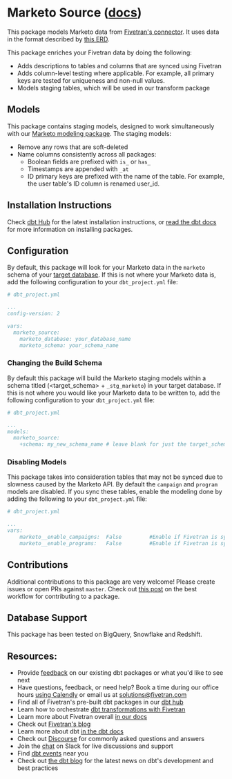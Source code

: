 # Marketo Source ([docs](https://fivetran-dbt-marketo.netlify.app/#!/overview))

This package models Marketo data from [Fivetran's connector](https://fivetran.com/docs/applications/marketo). It uses data in the format described by [this ERD](https://fivetran.com/docs/applications/marketo#schema).

This package enriches your Fivetran data by doing the following:

* Adds descriptions to tables and columns that are synced using Fivetran
* Adds column-level testing where applicable. For example, all primary keys are tested for uniqueness and non-null values.
* Models staging tables, which will be used in our transform package

## Models

This package contains staging models, designed to work simultaneously with our [Marketo modeling package](https://github.com/fivetran/dbt_marketo). The staging models:

* Remove any rows that are soft-deleted
* Name columns consistently across all packages:
  * Boolean fields are prefixed with `is_` or `has_`
  * Timestamps are appended with `_at`
  * ID primary keys are prefixed with the name of the table. For example, the user table's ID column is renamed user_id.

## Installation Instructions
Check [dbt Hub](https://hub.getdbt.com/) for the latest installation instructions, or [read the dbt docs](https://docs.getdbt.com/docs/package-management) for more information on installing packages.

## Configuration
By default, this package will look for your Marketo data in the `marketo` schema of your [target database](https://docs.getdbt.com/docs/running-a-dbt-project/using-the-command-line-interface/configure-your-profile). If this is not where your Marketo data is, add the following configuration to your `dbt_project.yml` file:

```yml
# dbt_project.yml

...
config-version: 2

vars:
  marketo_source:
    marketo_database: your_database_name
    marketo_schema: your_schema_name 
```

### Changing the Build Schema
By default this package will build the Marketo staging models within a schema titled (<target_schema> + `_stg_marketo`) in your target database. If this is not where you would like your Marketo data to be written to, add the following configuration to your `dbt_project.yml` file:

```yml
# dbt_project.yml

...
models:
  marketo_source:
    +schema: my_new_schema_name # leave blank for just the target_schema
```

### Disabling Models
This package takes into consideration tables that may not be synced due to slowness caused by the Marketo API.  By default the `campaign` and `program` models are disabled.  If you sync these tables, enable the modeling done by adding the following to your `dbt_project.yml` file:
```yml
# dbt_project.yml

...
vars:
    marketo__enable_campaigns:  False         #Enable if Fivetran is syncing the campaign table
    marketo__enable_programs:   False         #Enable if Fivetran is syncing the program table
```

## Contributions

Additional contributions to this package are very welcome! Please create issues
or open PRs against `master`. Check out 
[this post](https://discourse.getdbt.com/t/contributing-to-a-dbt-package/657) 
on the best workflow for contributing to a package.

## Database Support
This package has been tested on BigQuery, Snowflake and Redshift.

## Resources:
- Provide [feedback](https://www.surveymonkey.com/r/DQ7K7WW) on our existing dbt packages or what you'd like to see next
- Have questions, feedback, or need help? Book a time during our office hours [using Calendly](https://calendly.com/fivetran-solutions-team/fivetran-solutions-team-office-hours) or email us at solutions@fivetran.com
- Find all of Fivetran's pre-built dbt packages in our [dbt hub](https://hub.getdbt.com/fivetran/)
- Learn how to orchestrate [dbt transformations with Fivetran](https://fivetran.com/docs/transformations/dbt)
- Learn more about Fivetran overall [in our docs](https://fivetran.com/docs)
- Check out [Fivetran's blog](https://fivetran.com/blog)
- Learn more about dbt [in the dbt docs](https://docs.getdbt.com/docs/introduction)
- Check out [Discourse](https://discourse.getdbt.com/) for commonly asked questions and answers
- Join the [chat](http://slack.getdbt.com/) on Slack for live discussions and support
- Find [dbt events](https://events.getdbt.com) near you
- Check out [the dbt blog](https://blog.getdbt.com/) for the latest news on dbt's development and best practices

